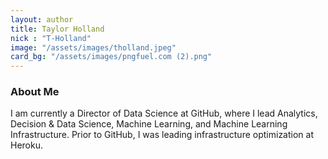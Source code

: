 ```yaml
---
layout: author
title: Taylor Holland
nick : "T-Holland"
image: "/assets/images/tholland.jpeg"
card_bg: "/assets/images/pngfuel.com (2).png"
---
```


### About Me

I am currently a Director of Data Science at GitHub, where I lead Analytics, Decision & Data Science, Machine Learning, and Machine Learning Infrastructure.  Prior to GitHub, I was leading infrastructure optimization at Heroku.
